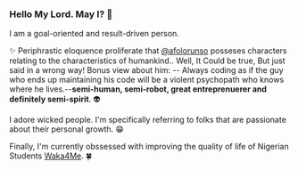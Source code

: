 ### Hello My Lord. May I? 👋

I am a goal-oriented and result-driven person.

:sparkles: Periphrastic eloquence proliferate that [@afolorunso](https://twitter.com/afolorunso) posseses characters relating to the characteristics of humankind.. Well, It Could be true, But just said in a wrong way! Bonus view about him: -- Always coding as if the guy who ends up maintaining his code will be a violent psychopath who knows where he lives.--**semi-human, semi-robot, great entreprenuerer and definitely semi-spirit**. :alien:

I adore wicked people. I'm specifically referring to folks that are passionate about their personal growth. :grin:

Finally, I'm currently obssessed with improving the quality of life of Nigerian Students [Waka4Me](https://waka4me.herokuapp.com). :four_leaf_clover: 
